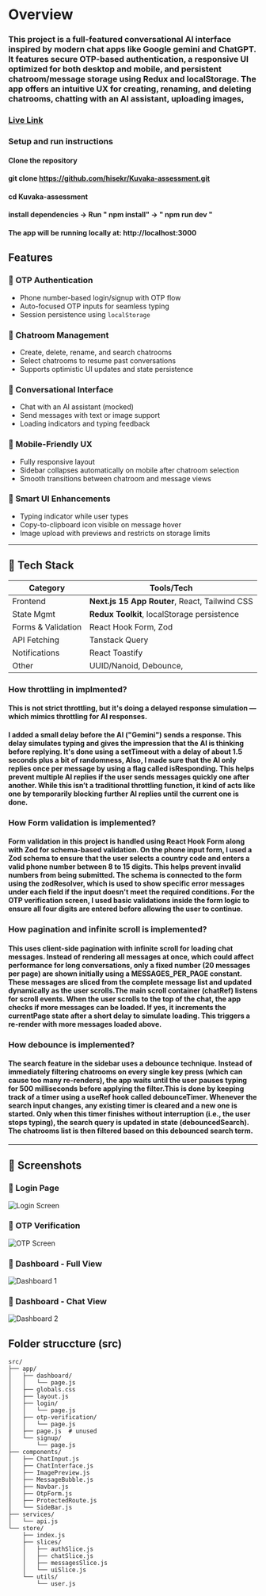 # Overview

### This project is a full-featured conversational AI interface inspired by modern chat apps like Google gemini and ChatGPT. It features secure OTP-based authentication, a responsive UI optimized for both desktop and mobile, and persistent chatroom/message storage using Redux and localStorage. The app offers an intuitive UX for creating, renaming, and deleting chatrooms, chatting with an AI assistant, uploading images,

### [Live Link](https://kuvaka-assessment.vercel.app/)

### Setup and run instructions

#### Clone the repository
#### git clone https://github.com/hisekr/Kuvaka-assessment.git
#### cd Kuvaka-assessment
#### install dependencies -> Run " npm install" -> " npm run dev "
#### The app will be running locally at: http://localhost:3000


## Features

### 🔐 OTP Authentication
- Phone number-based login/signup with OTP flow
- Auto-focused OTP inputs for seamless typing
- Session persistence using `localStorage`

### 💬 Chatroom Management
- Create, delete, rename, and search chatrooms
- Select chatrooms to resume past conversations
- Supports optimistic UI updates and state persistence

### 🤖 Conversational Interface
- Chat with an AI assistant (mocked)
- Send messages with text or image support
- Loading indicators and typing feedback

### 📱 Mobile-Friendly UX
- Fully responsive layout
- Sidebar collapses automatically on mobile after chatroom selection
- Smooth transitions between chatroom and message views

### 🧠 Smart UI Enhancements
- Typing indicator while user types
- Copy-to-clipboard icon visible on message hover
- Image upload with previews and restricts on storage limits

---

## 🧱 Tech Stack

| Category      | Tools/Tech                              |
|---------------|------------------------------------------|
| Frontend      | **Next.js 15 App Router**, React, Tailwind CSS |
| State Mgmt    | **Redux Toolkit**, localStorage persistence |
| Forms & Validation | React Hook Form, Zod                  |
| API Fetching  | Tanstack Query  |
| Notifications | React Toastify                          |
| Other         | UUID/Nanoid, Debounce, |


### How throttling in implmented?
#### This is not strict throttling, but it's doing a delayed response simulation — which mimics throttling for AI responses.
#### I added a small delay before the AI ("Gemini") sends a response. This delay simulates typing and gives the impression that the AI is thinking before replying. It's done using a setTimeout with a delay of about 1.5 seconds plus a bit of randomness, Also, I made sure that the AI only replies once per message by using a flag called isResponding. This helps prevent multiple AI replies if the user sends messages quickly one after another. While this isn’t a traditional throttling function, it kind of acts like one by temporarily blocking further AI replies until the current one is done.

### How Form validation is implemented?
#### Form validation in this project is handled using React Hook Form along with Zod for schema-based validation. On the phone input form, I used a Zod schema to ensure that the user selects a country code and enters a valid phone number between 8 to 15 digits. This helps prevent invalid numbers from being submitted. The schema is connected to the form using the zodResolver, which is used to show specific error messages under each field if the input doesn't meet the required conditions. For the OTP verification screen, I used basic validations inside the form logic to ensure all four digits are entered before allowing the user to continue.

### How pagination and infinite scroll is implemented?
#### This uses client-side pagination with infinite scroll for loading chat messages. Instead of rendering all messages at once, which could affect performance for long conversations, only a fixed number (20 messages per page) are shown initially using a MESSAGES_PER_PAGE constant. These messages are sliced from the complete message list and updated dynamically as the user scrolls.The main scroll container (chatRef) listens for scroll events. When the user scrolls to the top of the chat, the app checks if more messages can be loaded. If yes, it increments the currentPage state after a short delay to simulate loading. This triggers a re-render with more messages loaded above.

### How debounce is implemented?
#### The search feature in the sidebar uses a debounce technique. Instead of immediately filtering chatrooms on every single key press (which can cause too many re-renders), the app waits until the user pauses typing for 500 milliseconds before applying the filter.This is done by keeping track of a timer using a useRef hook called debounceTimer. Whenever the search input changes, any existing timer is cleared and a new one is started. Only when this timer finishes without interruption (i.e., the user stops typing), the search query is updated in state (debouncedSearch). The chatrooms list is then filtered based on this debounced search term.

---
## 📸 Screenshots

### 🔐 Login Page
![Login Screen](/assets/kuvakaLogin.png)

### 🔑 OTP Verification
![OTP Screen](/assets/kuvakaOtpVerification.png)

### 🧠 Dashboard - Full View
![Dashboard 1](/assets/kuvakaDashboard1.png)

### 💬 Dashboard - Chat View
![Dashboard 2](/assets/kuvakaDashboard2.png)


## Folder struccture (src)

```plaintext
src/
├── app/
│   ├── dashboard/
│   │   └── page.js
│   ├── globals.css
│   ├── layout.js
│   ├── login/
│   │   └── page.js
│   ├── otp-verification/
│   │   └── page.js
│   ├── page.js  # unused
│   └── signup/
│       └── page.js
├── components/
│   ├── ChatInput.js
│   ├── ChatInterface.js
│   ├── ImagePreview.js
│   ├── MessageBubble.js
│   ├── Navbar.js
│   ├── OtpForm.js
│   ├── ProtectedRoute.js
│   └── SideBar.js
├── services/
│   └── api.js
└── store/
    ├── index.js
    ├── slices/
    │   ├── authSlice.js
    │   ├── chatSlice.js
    │   ├── messagesSlice.js
    │   └── uiSlice.js
    └── utils/
        └── user.js
```

